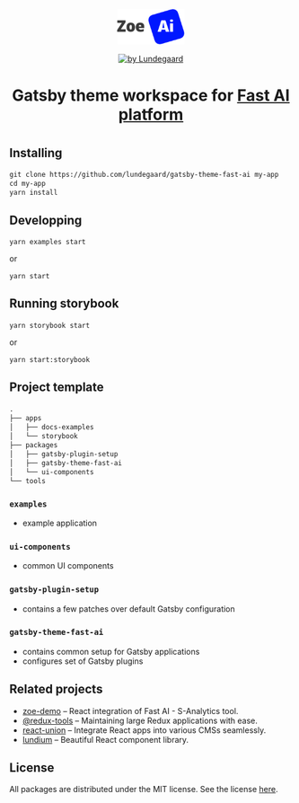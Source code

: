 <p align="center">
  <a href="https://zoe.lundegaard.ai">
    <img alt="Zoe.ai logo" src="zoe-ai-logo.svg" width="120" />
  </a>
</p>
<p align="center">
  <a href="https://lundegaard.eu">
    <img alt="by Lundegaard" src="by-Lundegaard.png" width="120" />
  </a>
</p>
<h1 align="center">Gatsby theme workspace for <a href="http://lundegaard.ai/" target="_blank">Fast AI platform</a></h1>

#

## Installing

```shell
git clone https://github.com/lundegaard/gatsby-theme-fast-ai my-app
cd my-app
yarn install
```

## Developping

```shell
yarn examples start
```
or

```shell
yarn start
```

## Running storybook

```shell
yarn storybook start
```

or

```shell
yarn start:storybook
```

## Project template

```text
.
├── apps
│   ├── docs-examples
│   └── storybook
├── packages
│   ├── gatsby-plugin-setup
│   ├── gatsby-theme-fast-ai
│   └── ui-components
└── tools
```

### `examples`
* example application

### `ui-components`
* common UI components

### `gatsby-plugin-setup`
* contains a few patches over default Gatsby configuration

### `gatsby-theme-fast-ai`
* contains common setup for Gatsby applications
* configures set of Gatsby plugins

## Related projects

- [zoe-demo](https://github.com/lundegaard/fast-ai-zoe-demo) – React integration of Fast AI - S-Analytics tool.
- [@redux-tools](https://github.com/lundegaard/redux-tools) – Maintaining large Redux applications with ease.
- [react-union](https://github.com/lundegaard/react-union) – Integrate React apps into various CMSs seamlessly.
- [lundium](https://github.com/lundegaard/lundium) – Beautiful React component library.

## License

All packages are distributed under the MIT license. See the license [here](https://github.com/lundegaard/gatsby-theme-fast-ai/blob/master/LICENSE).

